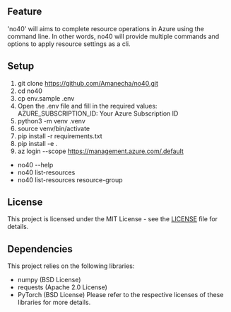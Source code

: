 ## Feature
'no40' will aims to complete resource operations in Azure using the command line. In other words, no40 will provide multiple commands and options to apply resource settings as a cli.

## Setup
1. git clone https://github.com/Amanecha/no40.git
2. cd no40
3. cp env.sample .env
4. Open the .env file and fill in the required values: AZURE_SUBSCRIPTION_ID: Your Azure Subscription ID
5. python3 -m venv .venv
6. source venv/bin/activate
7. pip install -r requirements.txt
8. pip install -e .
9. az login --scope https://management.azure.com/.default  
- no40 --help
- no40 list-resources  
- no40 list-resources resource-group  

## License
This project is licensed under the MIT License - see the [LICENSE](LICENSE) file for details.

## Dependencies
This project relies on the following libraries:
- numpy (BSD License)
- requests (Apache 2.0 License)
- PyTorch (BSD License)
Please refer to the respective licenses of these libraries for more details.